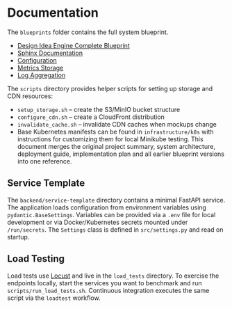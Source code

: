 # Documentation

The `blueprints` folder contains the full system blueprint.

- [Design Idea Engine Complete Blueprint](blueprints/DesignIdeaEngineCompleteBlueprint.md)
- [Sphinx Documentation](sphinx/index)
- [Configuration](configuration.md)
- [Metrics Storage](metrics_storage.md)
- [Log Aggregation](logs_with_loki.md)

The `scripts` directory provides helper scripts for setting up storage and CDN resources:

- `setup_storage.sh` – create the S3/MinIO bucket structure
- `configure_cdn.sh` – create a CloudFront distribution
- `invalidate_cache.sh` – invalidate CDN caches when mockups change
- Base Kubernetes manifests can be found in `infrastructure/k8s` with instructions for
  customizing them for local Minikube testing.
  This document merges the original project summary, system architecture, deployment guide, implementation plan and all earlier blueprint versions into one reference.

## Service Template

The `backend/service-template` directory contains a minimal FastAPI service. The
application loads configuration from environment variables using
`pydantic.BaseSettings`. Variables can be provided via a `.env` file for local
development or via Docker/Kubernetes secrets mounted under `/run/secrets`. The
`Settings` class is defined in `src/settings.py` and read on startup.

## Load Testing

Load tests use [Locust](https://locust.io/) and live in the `load_tests`
directory. To exercise the endpoints locally, start the services you want to
benchmark and run `scripts/run_load_tests.sh`. Continuous integration executes
the same script via the `loadtest` workflow.
